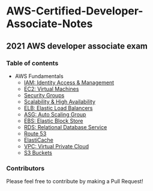 # AWS-Certified-Developer-Associate-Notes

## 2021 AWS developer associate exam

### Table of contents

- AWS Fundamentals
  - [IAM: Identity Access & Management]()
  - [EC2: Virtual Machines]()
  - [Security Groups]()
  - [Scalability & High Availability](1-aws-fundamentals/scalability_and_high_availability.md)
  - [ELB: Elastic Load Balancers](1-aws-fundamentals/elastic_load_balancers.md)
  - [ASG: Auto Scaling Group](1-aws-fundamentals/auto_scaling_group.md)
  - [EBS: Elastic Block Store]()
  - [RDS: Relational Database Service]()
  - [Route 53]()
  - [ElastiCache]()
  - [VPC: Virtual Private Cloud]()
  - [S3 Buckets]()

### Contributors

Please feel free to contribute by making a Pull Request!
